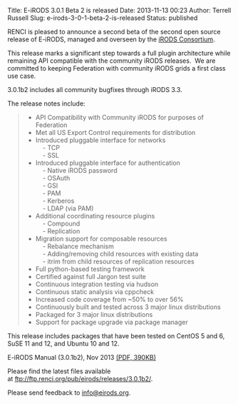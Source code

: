 Title: E-iRODS 3.0.1 Beta 2 is released
Date: 2013-11-13 00:23
Author: Terrell Russell
Slug: e-irods-3-0-1-beta-2-is-released
Status: published

RENCI is pleased to announce a second beta of the second open source
release of E-iRODS, managed and overseen by the [iRODS
Consortium](http://irods-consortium.org/).

This release marks a significant step towards a full plugin architecture
while remaining API compatible with the community iRODS releases.  We
are committed to keeping Federation with community iRODS grids a first
class use case.

3.0.1b2 includes all community bugfixes through iRODS 3.3.

The release notes include:

> - API Compatibility with Community iRODS for purposes of Federation  
>  - Met all US Export Control requirements for distribution  
>  - Introduced pluggable interface for networks  
>      - TCP  
>      - SSL  
>  - Introduced pluggable interface for authentication  
>      - Native iRODS password  
>      - OSAuth  
>      - GSI  
>      - PAM  
>      - Kerberos  
>      - LDAP (via PAM)  
>  - Additional coordinating resource plugins  
>      - Compound  
>      - Replication  
>  - Migration support for composable resources  
>      - Rebalance mechanism  
>      - Adding/removing child resources with existing data  
>      - itrim from child resources of replication resources  
>  - Full python-based testing framework  
>  - Certified against full Jargon test suite  
>  - Continuous integration testing via hudson  
>  - Continuous static analysis via cppcheck  
>  - Increased code coverage from \~50% to over 56%  
>  - Continuously built and tested across 3 major linux distributions  
>  - Packaged for 3 major linux distributions  
>  - Support for package upgrade via package manager

This release includes packages that have been tested on CentOS 5 and 6,
SuSE 11 and 12, and Ubuntu 10 and 12.

E-iRODS Manual (3.0.1b2), Nov 2013 [(PDF,
390KB)]({filename}/uploads/2013/11/eirods-manual-3.0.1b2.pdf)

Please find the latest files available
at <ftp://ftp.renci.org/pub/eirods/releases/3.0.1b2/>.

Please send feedback to info@eirods.org.
